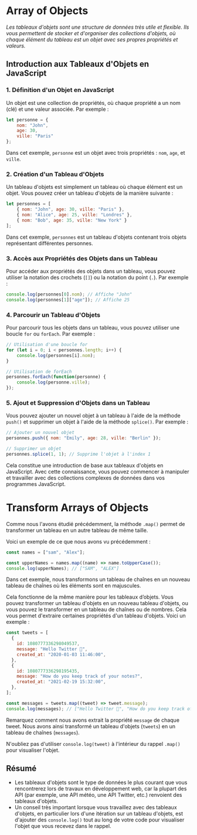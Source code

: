 # Array of Objects

_Les tableaux d'objets sont une structure de données très utile et flexible. Ils vous permettent de stocker et d'organiser des collections d'objets, où chaque élément du tableau est un objet avec ses propres propriétés et valeurs._

## Introduction aux Tableaux d'Objets en JavaScript

### 1. Définition d'un Objet en JavaScript
Un objet est une collection de propriétés, où chaque propriété a un nom (clé) et une valeur associée. Par exemple :

```javascript
let personne = {
    nom: "John",
    age: 30,
    ville: "Paris"
};
```

Dans cet exemple, `personne` est un objet avec trois propriétés : `nom`, `age`, et `ville`.

### 2. Création d'un Tableau d'Objets
Un tableau d'objets est simplement un tableau où chaque élément est un objet. Vous pouvez créer un tableau d'objets de la manière suivante :

```javascript
let personnes = [
    { nom: "John", age: 30, ville: "Paris" },
    { nom: "Alice", age: 25, ville: "Londres" },
    { nom: "Bob", age: 35, ville: "New York" }
];
```

Dans cet exemple, `personnes` est un tableau d'objets contenant trois objets représentant différentes personnes.

### 3. Accès aux Propriétés des Objets dans un Tableau
Pour accéder aux propriétés des objets dans un tableau, vous pouvez utiliser la notation des crochets (`[]`) ou la notation du point (`.`). Par exemple :

```javascript
console.log(personnes[0].nom); // Affiche "John"
console.log(personnes[1]["age"]); // Affiche 25
```

### 4. Parcourir un Tableau d'Objets
Pour parcourir tous les objets dans un tableau, vous pouvez utiliser une boucle `for` ou `forEach`. Par exemple :

```javascript
// Utilisation d'une boucle for
for (let i = 0; i < personnes.length; i++) {
    console.log(personnes[i].nom);
}

// Utilisation de forEach
personnes.forEach(function(personne) {
    console.log(personne.ville);
});
```

### 5. Ajout et Suppression d'Objets dans un Tableau
Vous pouvez ajouter un nouvel objet à un tableau à l'aide de la méthode `push()` et supprimer un objet à l'aide de la méthode `splice()`. Par exemple :

```javascript
// Ajouter un nouvel objet
personnes.push({ nom: "Emily", age: 28, ville: "Berlin" });

// Supprimer un objet
personnes.splice(1, 1); // Supprime l'objet à l'index 1
```

Cela constitue une introduction de base aux tableaux d'objets en JavaScript. Avec cette connaissance, vous pouvez commencer à manipuler et travailler avec des collections complexes de données dans vos programmes JavaScript.

# Transform Arrays of Objects

Comme nous l'avons étudié précédemment, la méthode `.map()` permet de transformer un tableau en un autre tableau de même taille.

Voici un exemple de ce que nous avons vu précédemment :

```javascript
const names = ["sam", "Alex"];

const upperNames = names.map((name) => name.toUpperCase());
console.log(upperNames); // ["SAM", "ALEX"]
```

Dans cet exemple, nous transformons un tableau de chaînes en un nouveau tableau de chaînes où les éléments sont en majuscules.

Cela fonctionne de la même manière pour les tableaux d’objets. Vous pouvez transformer un tableau d'objets en un nouveau tableau d'objets, ou vous pouvez le transformer en un tableau de chaînes ou de nombres. Cela vous permet d'extraire certaines propriétés d'un tableau d'objets. Voici un exemple :

```javascript
const tweets = [
  {
    id: 1080777336298049537,
    message: "Hello Twitter 👋",
    created_at: "2020-01-03 11:46:00",
  },
  {
    id: 1080777336298195435,
    message: "How do you keep track of your notes?",
    created_at: "2021-02-19 15:32:00",
  },
];

const messages = tweets.map((tweet) => tweet.message);
console.log(messages); // ["Hello Twitter 👋", "How do you keep track of your notes?"]
```

Remarquez comment nous avons extrait la propriété `message` de chaque tweet. Nous avons ainsi transformé un tableau d'objets (`tweets`) en un tableau de chaînes (`messages`).

N'oubliez pas d'utiliser `console.log(tweet)` à l'intérieur du rappel `.map()` pour visualiser l'objet.

## Résumé

- Les tableaux d'objets sont le type de données le plus courant que vous rencontrerez lors de travaux en développement web, car la plupart des API (par exemple, une API météo, une API Twitter, etc.) renvoient des tableaux d'objets.
- Un conseil très important lorsque vous travaillez avec des tableaux d'objets, en particulier lors d'une itération sur un tableau d'objets, est d'ajouter des `console.log()` tout au long de votre code pour visualiser l'objet que vous recevez dans le rappel.
```

